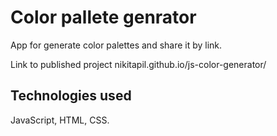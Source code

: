 # Color pallete genrator
App for generate color palettes and share it by link.

Link to published project nikitapil.github.io/js-color-generator/ 


## Technologies used

JavaScript, HTML, CSS.
